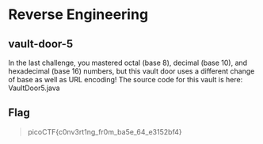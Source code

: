 # Reverse Engineering

## vault-door-5

In the last challenge, you mastered octal (base 8), decimal (base 10), and hexadecimal (base 16) numbers, but this vault door uses a different change of base as well as URL encoding! The source code for this vault is here: VaultDoor5.java

## Flag

> picoCTF{c0nv3rt1ng_fr0m_ba5e_64_e3152bf4}